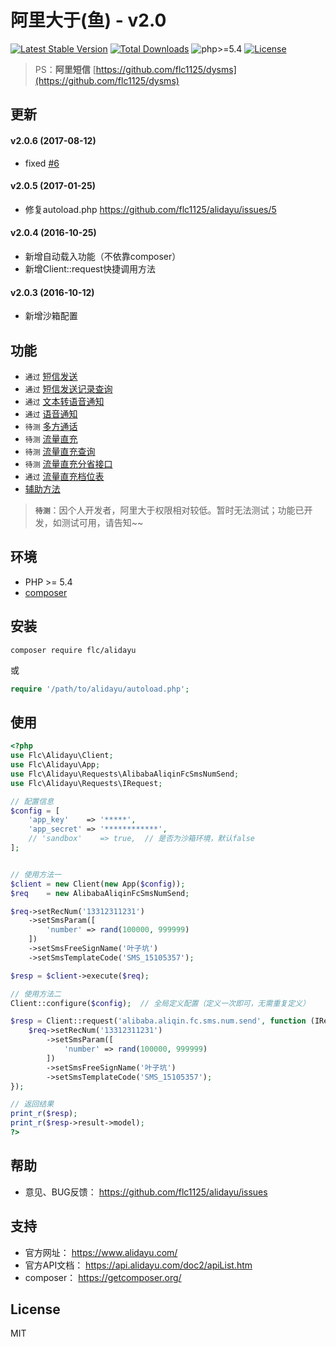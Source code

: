 # 阿里大于(鱼) - v2.0

[![Latest Stable Version](https://poser.pugx.org/flc/alidayu/v/stable)](https://packagist.org/packages/flc/alidayu)
[![Total Downloads](https://poser.pugx.org/flc/alidayu/downloads)](https://packagist.org/packages/flc/alidayu)
![php>=5.4](https://img.shields.io/badge/php->%3D5.4-orange.svg?maxAge=2592000)
[![License](https://poser.pugx.org/flc/alidayu/license)](https://packagist.org/packages/flc/alidayu)

> PS：**阿里短信** [https://github.com/flc1125/dysms](https://github.com/flc1125/dysms)

## 更新

#### v2.0.6 (2017-08-12)

- fixed [#6](https://github.com/flc1125/alidayu/issues/6)

#### v2.0.5 (2017-01-25)

- 修复autoload.php https://github.com/flc1125/alidayu/issues/5

#### v2.0.4 (2016-10-25)

- 新增自动载入功能（不依靠composer）
- 新增Client::request快捷调用方法

#### v2.0.3 (2016-10-12)

- 新增沙箱配置

## 功能

- `通过` [短信发送](docs/alibaba_aliqin_fc_sms_num_send.md)
- `通过` [短信发送记录查询](docs/alibaba_aliqin_fc_sms_num_query.md)
- `通过` [文本转语音通知](docs/alibaba_aliqin_fc_tts_num_singlecall.md)
- `通过` [语音通知](docs/alibaba_aliqin_fc_voice_num_singlecall.md)
- `待测` [多方通话](docs/alibaba_aliqin_fc_voice_num_doublecall.md)
- `待测` [流量直充](docs/alibaba_aliqin_fc_flow_charge.md)
- `待测` [流量直充查询](docs/alibaba_aliqin_fc_flow_query.md)
- `待测` [流量直充分省接口](docs/alibaba_aliqin_fc_flow_charge_province.md)
- `通过` [流量直充档位表](docs/alibaba_aliqin_fc_flow_grade.md)
- [辅助方法](docs/support.md)

> **`待测`**：因个人开发者，阿里大于权限相对较低。暂时无法测试；功能已开发，如测试可用，请告知~~

## 环境

- PHP >= 5.4
- [composer](https://getcomposer.org/)

## 安装

```shell
composer require flc/alidayu
```

或

```php
require '/path/to/alidayu/autoload.php';
```

## 使用

```php
<?php
use Flc\Alidayu\Client;
use Flc\Alidayu\App;
use Flc\Alidayu\Requests\AlibabaAliqinFcSmsNumSend;
use Flc\Alidayu\Requests\IRequest;

// 配置信息
$config = [
    'app_key'    => '*****',
    'app_secret' => '************',
    // 'sandbox'    => true,  // 是否为沙箱环境，默认false
];


// 使用方法一
$client = new Client(new App($config));
$req    = new AlibabaAliqinFcSmsNumSend;

$req->setRecNum('13312311231')
    ->setSmsParam([
        'number' => rand(100000, 999999)
    ])
    ->setSmsFreeSignName('叶子坑')
    ->setSmsTemplateCode('SMS_15105357');

$resp = $client->execute($req);

// 使用方法二
Client::configure($config);  // 全局定义配置（定义一次即可，无需重复定义）

$resp = Client::request('alibaba.aliqin.fc.sms.num.send', function (IRequest $req) {
    $req->setRecNum('13312311231')
        ->setSmsParam([
            'number' => rand(100000, 999999)
        ])
        ->setSmsFreeSignName('叶子坑')
        ->setSmsTemplateCode('SMS_15105357');
});

// 返回结果
print_r($resp);
print_r($resp->result->model);
?>
```

## 帮助

- 意见、BUG反馈： https://github.com/flc1125/alidayu/issues

## 支持

- 官方网址： https://www.alidayu.com/
- 官方API文档： https://api.alidayu.com/doc2/apiList.htm
- composer： https://getcomposer.org/

## License

MIT
